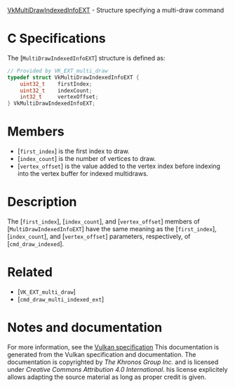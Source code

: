 [VkMultiDrawIndexedInfoEXT](https://www.khronos.org/registry/vulkan/specs/1.3-extensions/man/html/VkMultiDrawIndexedInfoEXT.html) - Structure specifying a multi-draw command

# C Specifications
The [`MultiDrawIndexedInfoEXT`] structure is defined as:
```c
// Provided by VK_EXT_multi_draw
typedef struct VkMultiDrawIndexedInfoEXT {
    uint32_t    firstIndex;
    uint32_t    indexCount;
    int32_t     vertexOffset;
} VkMultiDrawIndexedInfoEXT;
```

# Members
- [`first_index`] is the first index to draw.
- [`index_count`] is the number of vertices to draw.
- [`vertex_offset`] is the value added to the vertex index before indexing into the vertex buffer for indexed multidraws.

# Description
The [`first_index`], [`index_count`], and [`vertex_offset`] members of
[`MultiDrawIndexedInfoEXT`] have the same meaning as the
[`first_index`], [`index_count`], and [`vertex_offset`] parameters,
respectively, of [`cmd_draw_indexed`].

# Related
- [`VK_EXT_multi_draw`]
- [`cmd_draw_multi_indexed_ext`]

# Notes and documentation
For more information, see the [Vulkan specification](https://www.khronos.org/registry/vulkan/specs/1.3-extensions/html/vkspec.html)
This documentation is generated from the Vulkan specification and documentation.
The documentation is copyrighted by *The Khronos Group Inc.* and is licensed under *Creative Commons Attribution 4.0 International*.
his license explicitely allows adapting the source material as long as proper credit is given.
        